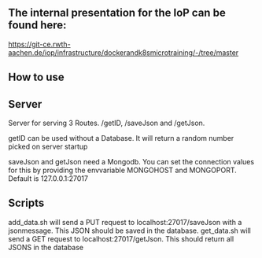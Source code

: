 ## The internal presentation for the IoP can be found here:
https://git-ce.rwth-aachen.de/iop/infrastructure/dockerandk8smicrotraining/-/tree/master

## How to use

## Server
Server for serving 3 Routes. /getID, /saveJson and /getJson.

getID can be used without a Database. It will return a random number picked on server startup

saveJson and getJson need a Mongodb. You can set the connection values for this by providing the envvariable MONGOHOST and MONGOPORT.
Default is 127.0.0.1:27017

## Scripts
add_data.sh will send a PUT request to localhost:27017/saveJson with a jsonmessage. This JSON should be saved in the database.
get_data.sh will send a GET request to localhost:27017/getJson. This should return all JSONS in the database
